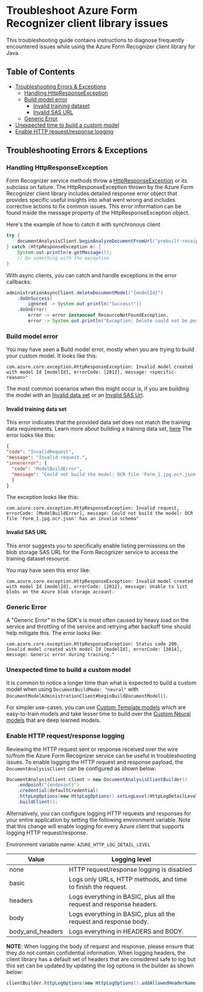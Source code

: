 # Troubleshoot Azure Form Recognizer client library issues

This troubleshooting guide contains instructions to diagnose frequently encountered issues while using the Azure Form Recognizer client library for Java.

## Table of Contents
* [Troubleshooting Errors & Exceptions](#troubleshooting-errors--exceptions)
    * [Handling HttpResponseException](#handling-httpresponseexception)
    * [Build model error](#build-model-error)
       * [Invalid training dataset](#invalid-training-data-set)
       * [Invalid SAS URL](#invalid-sas-url)
    * [Generic Error](#generic-error)
* [Unexpected time to build a custom model](#unexpected-time-to-build-a-custom-model)
* [Enable HTTP request/response logging](#enable-http-requestresponse-logging)

## Troubleshooting Errors & Exceptions
### Handling HttpResponseException
Form Recognizer service methods throw a [HttpResponseException](https://github.com/Azure/azure-sdk-for-java/blob/main/sdk/core/azure-core/src/main/java/com/azure/core/exception/HttpResponseException.java) or its subclass on failure.
The HttpResponseException thrown by the Azure Form Recognizer client library includes detailed response error object
that provides specific useful insights into what went wrong and includes corrective actions to fix common issues.
This error information can be found inside the message property of the HttpResponseException object.

Here's the example of how to catch it with synchronous client

```java readme-sample-handlingException
try {
    documentAnalysisClient.beginAnalyzeDocumentFromUrl("prebuilt-receipt", "invalidSourceUrl");
} catch (HttpResponseException e) {
    System.out.println(e.getMessage());
    // Do something with the exception
}
```

With async clients, you can catch and handle exceptions in the error callbacks:

```java readme-sample-async-handlingException
administrationAsyncClient.deleteDocumentModel("{modelId}")
    .doOnSuccess(
        ignored -> System.out.println("Success!"))
    .doOnError(
        error -> error instanceof ResourceNotFoundException,
        error -> System.out.println("Exception: Delete could not be performed."));
```

### Build model error
You may have seen a Build model error, mostly when you are trying to build your custom model.
It looks like this:

```text
com.azure.core.exception.HttpResponseException: Invalid model created with model Id [modelId], errorCode: [2012], message: <specific-reason>"
```

The most common scenarios when this might occur is, if you are building the model with an 
[Invalid data set](#invalid-training-data-set) or an [Invalid SAS Url](#invalid-sas-url).

#### Invalid training data set
This error indicates that the provided data set does not match the training data requirements.
Learn more about building a training data set, [here](https://aka.ms/customModelV3)
The error looks like this:

```json
{
"code": "InvalidRequest",
"message": "Invalid request.",
"innererror": {
  "code": "ModelBuildError",
  "message": "Could not build the model: OCR file 'Form_1.jpg.ocr.json' has an invalid schema."
  }
}
```

The exception looks like this:
```text
com.azure.core.exception.HttpResponseException: Invalid request, errorCode: [ModelBuildError], message: Could not build the model: OCR file 'Form_1.jpg.ocr.json' has an invalid schema"
```

#### Invalid SAS URL
This error suggests you to specifically enable listing permissions on the blob storage SAS URL for the Form Recognizer service to access the training dataset resource.

You may have seen this error like:
```
com.azure.core.exception.HttpResponseException: Invalid model created with model Id [modelId], errorCode: [2012], message: Unable to list blobs on the Azure blob storage account.
```

### Generic Error
A "Generic Error" in the SDK's is most often caused by heavy load on the service and throttling of the service and retrying after backoff time 
should help mitigate this.
The error looks like:

```
com.azure.core.exception.HttpResponseException: Status code 200, Invalid model created with model Id [modelId], errorCode: [3014], message: Generic error during training."
```

### Unexpected time to build a custom model
It is common to notice a longer time than what is expected to build a custom model when using `DocumentBuildMode: "neural"`
with `DocumentModelAdministrationClient#beginBuildDocumentModel()`.

For simpler use-cases, you can use [Custom Template models](https://aka.ms/custom-template-models) which are easy-to-train models and take lesser time to build over the 
[Custom Neural models](https://aka.ms/custom-neural-models) that are deep learned models.

### Enable HTTP request/response logging

Reviewing the HTTP request sent or response received over the wire to/from the Azure Form Recognizer service can be useful in
troubleshooting issues. To enable logging the HTTP request and response payload, the `DocumentAnalysisClient` can be configured as shown below:

```java readme-sample-enablehttplogging
DocumentAnalysisClient client = new DocumentAnalysisClientBuilder()
    .endpoint("{endpoint}")
    .credential(defaultCredential)
    .httpLogOptions(new HttpLogOptions().setLogLevel(HttpLogDetailLevel.BODY_AND_HEADERS))
    .buildClient();
```

Alternatively, you can configure logging HTTP requests and responses for your entire application by setting the
following environment variable. Note that this change will enable logging for every Azure client that supports logging
HTTP request/response.

Environment variable name: `AZURE_HTTP_LOG_DETAIL_LEVEL`

| Value            | Logging level                                                        |
|------------------|----------------------------------------------------------------------|
| none             | HTTP request/response logging is disabled                            |
| basic            | Logs only URLs, HTTP methods, and time to finish the request.        |
| headers          | Logs everything in BASIC, plus all the request and response headers. |
| body             | Logs everything in BASIC, plus all the request and response body.    |
| body_and_headers | Logs everything in HEADERS and BODY.                                 |

**NOTE**: When logging the body of request and response, please ensure that they do not contain confidential
information. When logging headers, the client library has a default set of headers that are considered safe to log
but this set can be updated by updating the log options in the builder as shown below:

```java
clientBuilder.httpLogOptions(new HttpLogOptions().addAllowedHeaderName("safe-to-log-header-name"))
```
